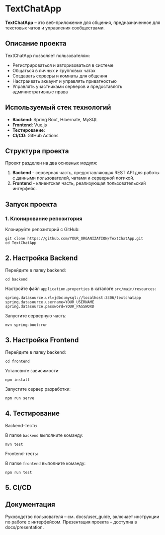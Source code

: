 # TextChatApp

**TextChatApp** – это веб-приложение для общения, предназначенное для текстовых чатов и управления сообществами.

## Описание проекта

TextChatApp позволяет пользователям:
- Регистрироваться и авторизоваться в системе
- Общаться в личных и групповых чатах
- Создавать серверы и комнаты для общения
- Настраивать аккаунт и управлять приватностью
- Управлять участниками серверов и предоставлять административные права

## Используемый стек технологий

- **Backend**: Spring Boot, Hibernate, MySQL
- **Frontend**: Vue.js
- **Тестирование**: 
- **CI/CD**: GitHub Actions

## Структура проекта

Проект разделен на два основных модуля:
1. **Backend** - серверная часть, предоставляющая REST API для работы с данными пользователей, чатами и серверной логикой.
2. **Frontend** - клиентская часть, реализующая пользовательский интерфейс.

## Запуск проекта

### 1. Клонирование репозитория

Клонируйте репозиторий с GitHub:

```
git clone https://github.com/YOUR_ORGANIZATION/TextChatApp.git
cd TextChatApp
```

## 2. Настройка Backend

Перейдите в папку backend:

```
cd backend
```

Настройте файл `application.properties` в каталоге `src/main/resources`:

```
spring.datasource.url=jdbc:mysql://localhost:3306/textchatapp
spring.datasource.username=YOUR_USERNAME
spring.datasource.password=YOUR_PASSWORD
```

Запустите серверную часть:
```
mvn spring-boot:run
```

## 3. Настройка Frontend

Перейдите в папку backend:

```
cd frontend
```

Установите зависимости:
```
npm install
```

Запустите сервер разработки:
```
npm run serve
```

## 4. Тестирование

Backend-тесты

В папке `backend` выполните команду:
```
mvn test
```

Frontend-тесты

В папке `frontend` выполните команду:
```
npm run test
```

## 5. CI/CD

## Документация
Руководство пользователя – см. docs/user_guide, включает инструкции по работе с интерфейсом.
Презентация проекта – доступна в docs/presentation.
